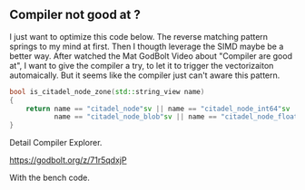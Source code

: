 ## Compiler not good at ?

I just want to optimize this code below. The reverse matching pattern springs to my mind at first. Then I thougth leverage the SIMD maybe be a better way. After watched the Mat GodBolt Video about "Compiler are good at", I want to give the compiler a try, to let it to trigger the vectorizaiton automaically. But it seems like the compiler just can't aware this pattern.

```c++
bool is_citadel_node_zone(std::string_view name)
{
    return name == "citadel_node"sv || name == "citadel_node_int64"sv ||
           name == "citadel_node_blob"sv || name == "citadel_node_float"sv;
}
```

Detail Compiler Explorer.

https://godbolt.org/z/71r5qdxjP


With the bench code.
